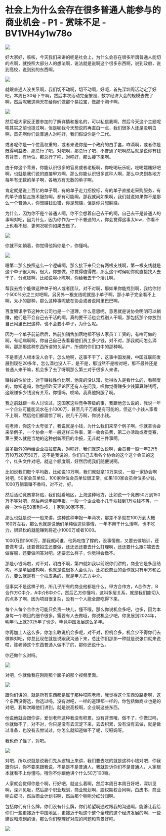 # 社会上为什么会存在很多普通人能参与的商业机会 - P1 - 赏味不足 - BV1VH4y1w78o

![](img/35578daece010d81bba9c3efc1df25c7_0.png)

好大家好，咳咳，今天我们来讲的呢是社会上，为什么会存在很多所谓普通人能切的点啊，就按照大部分人的想法啊，说法就是说啊这个很多东西啊，说到政府，说到高校，说到别的东西啊。



![](img/35578daece010d81bba9c3efc1df25c7_2.png)

就跟普通人没关系啊，我们切不动啊，切不动啊，好呃，首先深圳周活动定了好吧，本周日30号下午啊，然后本次活动完全按照，数字经济大会的规模去做了啊，然后呢我这两天在给你们做那个易拉宝，做那个胸卡啊。



![](img/35578daece010d81bba9c3efc1df25c7_4.png)

然后呃大家反正要参加的了解详情和报名的，可以私信我啊，然后今天这个主题呢咳其实之前也提过啊，但是呢我今天想说的再直白一点，我们很多人还是没明白啊，首先啊你们说普通人对吧好，我们假设你是个二代。

或者呢你是一个位高权重的，或者来说你是一个政府的白手套，咋滴啊，或者你是既得利益者，那总行了吧，对吧啊，那总行了吧，不普通了吧啊然后就是说你有钱有背景，有地位，那总行了吧，对吧好，那么接下来啊。

由于你这个背景，你能认识很多的官员或者老板啊，你吃喝玩乐呃，吃喝嫖赌好吧啊，也就是我们说的直接甲方啊，那么你能认识很多这种人啊，那么中央到各地方每年有无数的单子啊，各地方有无数的单子啊。

肯定就是说上百亿的单子啊，有的单子走刀招投标，有的单子直接走采购服务，有的单子直接走技术服务啊，都有可能啊，那我就问如果啊，我们就说如果你不是那么一个普通人，你想赚钱没错，你是想赚，但是你只想躺赚。

为什么，因为你不是个普通人啊，你不会想着自己去干的啊，自己去干是普通人的事啊对吧，因为什么，因为你作为一个不普通的人，你会觉得这事太low，你看不上也看不起，更何况呢你如果去做了。



![](img/35578daece010d81bba9c3efc1df25c7_6.png)

你就不如躺着，你觉得他妈你是个，你懂吗。

![](img/35578daece010d81bba9c3efc1df25c7_8.png)

嗯第二那么按照这么一个逻辑啊，那么接下来只会有两根支线啊，第一根支线就是这个单子很大啊，很大，你想做，你觉得值得做，那么这个时候呢你就直接找人去干了，分点钱啊，比如说唉小陈啊，你给我去干个活儿啊。

帮我去找个能做这种单子的人或者团队，对不对啊，那如果你能找到啊，我给你封个500%分之三对吧啊，另另外一根支线呢就是小单子啊，那小单子完全看不上啊，太小的那种，那么这种事呢放在协会或者说阿里巴巴啊。

百度腾讯字节这种大公司也是一个道理，什么意思呢，意思就是说协会明明可以躺赚，他们是不会自己去干活的啊，真的要干活也会找别人干啊，那包括那个你放到自己阿里巴巴这种，也不会要小单子，为什么呢。

因为一个单子前前后后，售前加销售加落地都不够人家员工工资的，有啥可做的啊，有毛病啊啊，你自己自己去看看他们员工多少钱，对不对，那我就问怎么滴啊，那那那这种东西所谓的关系户，所谓的你们口中的那种啊。

不是普通人根本没人会干，怎么地啊，这事不干了，这事中国发展，中国互联网发展到现在20多年，怎么滴也没人干，是不是，那当然不是啦对吧，那不最终还是普通人来干嘛，机会多了去了呀啊那么第三对于很多人来讲。

赚钱的性价比，对于赚钱性价比啊，他真的没认知，觉得收入是看什么的，看额度的，你知道吗，你包括昨天评论区还有人在问我，哎你觉得赚多少钱算算赚钱呵，这跟赚多少钱没有关系，你懂吗，哎呦，我真他妈服了啊。

我之前就跟一些人讨论过，这国家这些竞争等级的事，我跟他怎么说的，我说一年一个企业可能能流水在小1000万，甚至几千万都是有可能的，但这个小钱人家看不上啊，然后他们都震惊了啊，说几千万啊，你说小钱。

程老师，你这个太夸张了，我说就是小钱，为什么我们来举个例子啊，你就拿协会来举例子，一个协会一年一般这样三件事，第一收会员费，第二办活动或者竞赛，第三要么就是当地的这种创新项目的申报，无非就三件事啊。

最多额外的再给企业拉拉皮条，对吧好，我们就这么说啊，会员费一般一年2万5万10万20万50万，这不是我说的，你们自己去看各个协会的这个这个会员的这个，红头文件对吧，就这个额度啊，好然后呢我们随便说啊。

比如说我们取个平均数，比如说10万啊，我们就就拿10万来说，一般一家协会啊对吧，50家会员单位，100家单位会员单位很正常，如果100家会员单位多少钱，1000万躺着赚不香吗，对不对，好。

然后活动竞赛拿补贴，我们就看地区，上海这种地方，比如说一个竞赛50万到150万不等对吧，然后再说申报申报，一般一个企业收小几千块钱到1万块钱不等，一般一次性在50家到1~6，十家到80家不等。

那么也就是说一一般来讲，这种这种申报一年两次，那差不多就在100万到大概160万左右，那么也就是说他们单纯做这些事情，一年不用干什么活啊，也不吃力，很轻松的就能赚到将近小1000万或者1000。

1000万到1500万，那我就问谁，他妈吃饱了撑的，没事情做，又要去做培训，还要做考试，还要做招生还要做，还还还还要去什么打理啊，还还要什么跟C端去去做客服，还要做问答对吧，还要怎么样子，你觉得会做不。

那是小钱吗啦，对不对，明白不啊，第四就如我以前跟你们讲的，商业它是多层结构，不是单层结构啊，也就是说很多人会认为，比如说商业的合作就只有甲方和乙方，要么就是有一个拉皮条的，就是甲方乙方中介。

但事实不是这样子的，所几乎所有的商业他都是什么，甲方合作方，A合作方，B合作方C中介，A中介B中介C，然后乙方你懂吗，这叫多层关系，就是我们能切入的点多了啊，因为项目很复杂，没有一个人能全部吃得下来。

每个人每个合作方可能只负责一块儿，懂不哦，那么你说机会多吧，也多，因为本身每一个项目的细节很多，需要有人去做哦，你说机会少吧，你发展到2024年，明年马上就2025年了也少，毕竟中国发展这么多年。

你再加上人这么多，你怎么敢说机会多呢，对不对，但机会多，机会少不得你们去做嘛对吧，你总比现在就是说跟我沟通下来，总比你们那那一种就是说张口就来说哎，陈老师这个东西普通人做不了的，那你还说什么。

你还做什么对吗。

![](img/35578daece010d81bba9c3efc1df25c7_10.png)

对吧，你就像我在刚刚那个面子的那个视频里面。

![](img/35578daece010d81bba9c3efc1df25c7_12.png)

跟你们讲的，就是所有东西都是属于那种哎陈老师，我觉得这个东西没路走啊，这个东西没得选，你选过吗，没有对吧，一样的道理都一样的，你包括做商业也是的对吧，我每次跟他们讲到，就是说高校啊，企业啊这些东西。

他说他就会跟你讲，爱创老师这种我没有积累，没有背景哦，做不了，你做过吗，你就做不了，对不对，你只是没有去沉淀下来，去去积累，没有没有去做，就是做过准备，也没有去尝试过，你怎么就知道做不了呢，哎呀妈呀。

我也奇了怪了，对吧。

![](img/35578daece010d81bba9c3efc1df25c7_14.png)

对吧，所以说就是说我们先从逻辑上来讲，我们要去吃的就是这种小钱对吧，你我跟你讲，你不要来跟我说，不是是不是普通人，我就告诉你们不是普通人，人家根本就看不上你懂吗，哦你不你跟他讲个什么50万100嘛。

人家就会觉得你是个啊，行好吧，就这么着啊，然后本周日本周日好吧，深圳见啊，深圳见呃，然后那个职业规划，商业规划啊，股权期权合同啊，白皮书，商业呃白皮书，然后商业计划书啊，然后那个呃呃分红分润啊。

包括你们有什么牌，你们没有什么牌，你们希望啊通过跟我的沟通啊，能够让我给你们一些更接近于中国地区，更接近于呃这个整个全球的这个经济发展的啊，一些建议和规划的话，那么你们整理好对应的问题和背景好吧。



![](img/35578daece010d81bba9c3efc1df25c7_16.png)